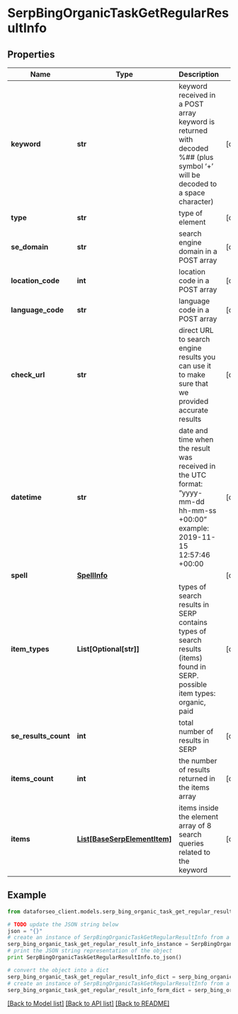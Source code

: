 # SerpBingOrganicTaskGetRegularResultInfo


## Properties

Name | Type | Description | Notes
------------ | ------------- | ------------- | -------------
**keyword** | **str** | keyword received in a POST array keyword is returned with decoded %## (plus symbol ‘+’ will be decoded to a space character) | [optional] 
**type** | **str** | type of element | [optional] 
**se_domain** | **str** | search engine domain in a POST array | [optional] 
**location_code** | **int** | location code in a POST array | [optional] 
**language_code** | **str** | language code in a POST array | [optional] 
**check_url** | **str** | direct URL to search engine results you can use it to make sure that we provided accurate results | [optional] 
**datetime** | **str** | date and time when the result was received in the UTC format: “yyyy-mm-dd hh-mm-ss +00:00” example: 2019-11-15 12:57:46 +00:00 | [optional] 
**spell** | [**SpellInfo**](SpellInfo.md) |  | [optional] 
**item_types** | **List[Optional[str]]** | types of search results in SERP contains types of search results (items) found in SERP. possible item types: organic, paid | [optional] 
**se_results_count** | **int** | total number of results in SERP | [optional] 
**items_count** | **int** | the number of results returned in the items array | [optional] 
**items** | [**List[BaseSerpElementItem]**](BaseSerpElementItem.md) | items inside the element array of 8 search queries related to the keyword | [optional] 

## Example

```python
from dataforseo_client.models.serp_bing_organic_task_get_regular_result_info import SerpBingOrganicTaskGetRegularResultInfo

# TODO update the JSON string below
json = "{}"
# create an instance of SerpBingOrganicTaskGetRegularResultInfo from a JSON string
serp_bing_organic_task_get_regular_result_info_instance = SerpBingOrganicTaskGetRegularResultInfo.from_json(json)
# print the JSON string representation of the object
print SerpBingOrganicTaskGetRegularResultInfo.to_json()

# convert the object into a dict
serp_bing_organic_task_get_regular_result_info_dict = serp_bing_organic_task_get_regular_result_info_instance.to_dict()
# create an instance of SerpBingOrganicTaskGetRegularResultInfo from a dict
serp_bing_organic_task_get_regular_result_info_form_dict = serp_bing_organic_task_get_regular_result_info.from_dict(serp_bing_organic_task_get_regular_result_info_dict)
```
[[Back to Model list]](../README.md#documentation-for-models) [[Back to API list]](../README.md#documentation-for-api-endpoints) [[Back to README]](../README.md)



